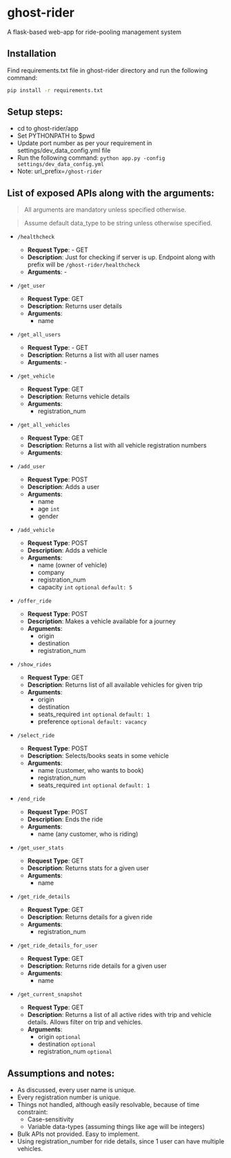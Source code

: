 # ghost-rider
A flask-based web-app for ride-pooling management system

## Installation
Find requirements.txt file in ghost-rider directory and run the following command:
```bash
pip install -r requirements.txt
```
## Setup steps:

- cd to ghost-rider/app
- Set PYTHONPATH to $pwd
- Update port number as per your requirement in settings/dev_data_config.yml file
- Run the following command: `python app.py -config settings/dev_data_config.yml`
- Note: url_prefix=`/ghost-rider`

## List of exposed APIs along with the arguments:
> All arguments are mandatory unless specified otherwise.

> Assume default data_type to be string unless otherwise specified.
- `/healthcheck`
    - **Request Type**: - GET
    - **Description**: Just for checking if server is up. Endpoint along with prefix will be `/ghost-rider/healthcheck`
    - **Arguments**: -


- `/get_user`
    - **Request Type**: GET
    - **Description**: Returns user details
    - **Arguments**: 
        - name


- `/get_all_users`
    - **Request Type**: - GET
    - **Description**: Returns a list with all user names
    - **Arguments**: -


- `/get_vehicle`
    - **Request Type**: GET
    - **Description**: Returns vehicle details
    - **Arguments**: 
        - registration_num


- `/get_all_vehicles`
    - **Request Type**: GET
    - **Description**: Returns a list with all vehicle registration numbers
    - **Arguments**: 


- `/add_user`
    - **Request Type**: POST
    - **Description**: Adds a user
    - **Arguments**:
        - name
        - age `int`
        - gender


- `/add_vehicle`
    - **Request Type**: POST
    - **Description**: Adds a vehicle
    - **Arguments**: 
        - name (owner of vehicle)
        - company
        - registration_num
        - capacity `int` `optional` `default: 5`


- `/offer_ride`
    - **Request Type**: POST
    - **Description**: Makes a vehicle available for a journey
    - **Arguments**: 
        - origin
        - destination
        - registration_num


- `/show_rides`
    - **Request Type**: GET
    - **Description**: Returns list of all available vehicles for given trip
    - **Arguments**: 
        - origin
        - destination
        - seats_required `int` `optional` `default: 1`
        - preference `optional` `default: vacancy`


- `/select_ride`
    - **Request Type**: POST
    - **Description**: Selects/books seats in some vehicle
    - **Arguments**:
        - name (customer, who wants to book)
        - registration_num
        - seats_required `int` `optional` `default: 1`


- `/end_ride`
    - **Request Type**: POST
    - **Description**: Ends the ride
    - **Arguments**:
        - name (any customer, who is riding)


- `/get_user_stats`
    - **Request Type**: GET
    - **Description**: Returns stats for a given user
    - **Arguments**: 
        - name 


- `/get_ride_details`
    - **Request Type**: GET
    - **Description**: Returns details for a given ride
    - **Arguments**: 
        - registration_num


- `/get_ride_details_for_user`
    - **Request Type**: GET
    - **Description**: Returns ride details for a given user
    - **Arguments**: 
        - name


- `/get_current_snapshot`
    - **Request Type**: GET
    - **Description**: Returns a list of all active rides with trip and vehicle details. Allows filter on trip and vehicles.
    - **Arguments**:
        - origin `optional`
        - destination `optional`
        - registration_num `optional`

## Assumptions and notes:
- As discussed, every user name is unique.
- Every registration number is unique.
- Things not handled, although easily resolvable, because of time constraint:
    - Case-sensitivity
    - Variable data-types (assuming things like age will be integers)
- Bulk APIs not provided. Easy to implement.
- Using registration_number for ride details, since 1 user can have multiple vehicles.

